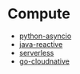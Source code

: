 # Compute

- [python-asyncio](./python-asyncio/README.md)
- [java-reactive](./java-reactive/README.md)
- [serverless](./serverless/README.md)
- [go-cloudnative](./go-cloudnative/README.md)